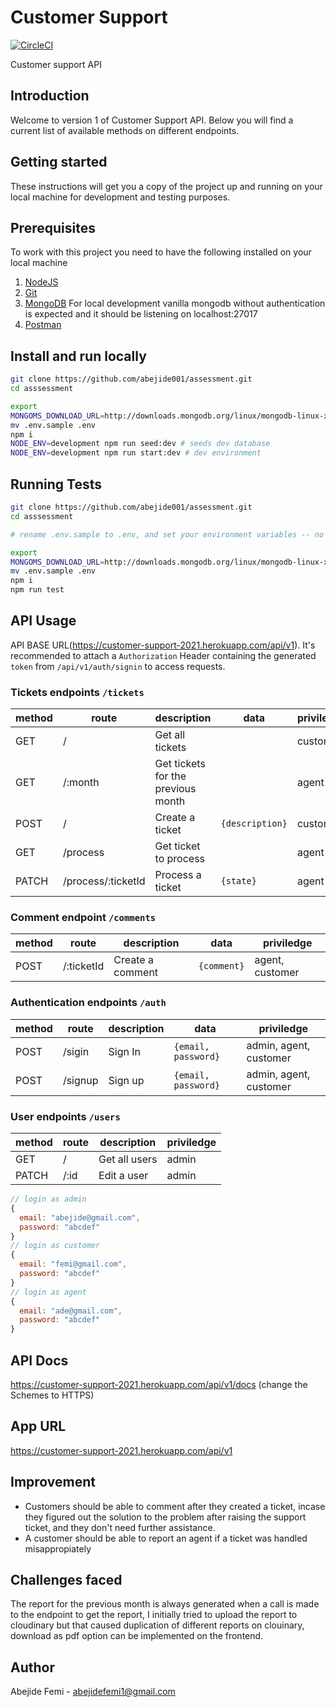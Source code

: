 # Customer Support

[![CircleCI](https://circleci.com/gh/abejide001/assessment.svg?style=svg)](https://app.circleci.com/pipelines/github/abejide001/assessment/54a914c3-105e-4010-bbb6-281cfcfb8451)

Customer support API

## Introduction

Welcome to version 1 of Customer Support API. Below you will find a current list of available methods on different endpoints.

## Getting started

These instructions will get you a copy of the project up and running on your local machine for development and testing purposes.

## Prerequisites

To work with this project you need to have the following installed on your local machine

1. [NodeJS](https://nodejs.org)
2. [Git](https://git-scm.com/downloads)
3. [MongoDB](https://docs.mongodb.com/manual/installation/) For local development vanilla mongodb without authentication is expected and it should be listening on localhost:27017
4. [Postman](https://www.postman.com/downloads/)

## Install and run locally

```bash
git clone https://github.com/abejide001/assessment.git
cd asssessment

export
MONGOMS_DOWNLOAD_URL=http://downloads.mongodb.org/linux/mongodb-linux-x86_64-debian10-latest.tgz
mv .env.sample .env
npm i
NODE_ENV=development npm run seed:dev # seeds dev database
NODE_ENV=development npm run start:dev # dev environment
```

## Running Tests

```bash
git clone https://github.com/abejide001/assessment.git
cd asssessment

# rename .env.sample to .env, and set your environment variables -- no username&password for local database

export
MONGOMS_DOWNLOAD_URL=http://downloads.mongodb.org/linux/mongodb-linux-x86_64-debian10-latest.tgz
mv .env.sample .env
npm i
npm run test
```

## API Usage

API BASE URL(<https://customer-support-2021.herokuapp.com/api/v1>). It's recommended to attach a `Authorization` Header containing the generated `token` from `/api/v1/auth/signin` to access requests.

### Tickets endpoints `/tickets`

| method | route              | description                        | data            | priviledge |
|--------|--------------------|------------------------------------|-----------------|------------|
| GET    | /                  | Get all tickets                    |                 | customer   |
| GET    | /:month            | Get tickets for the previous month |                 | agent      |
| POST   | /                  | Create a ticket                    | `{description}` | customer   |
| GET    | /process           | Get ticket to process              |                 | agent      |
| PATCH  | /process/:ticketId | Process a ticket                   | `{state}`       | agent      |

### Comment endpoint `/comments`

| method | route      | description      | data        | priviledge      |
|--------|------------|------------------|-------------|-----------------|
| POST   | /:ticketId | Create a comment | `{comment}` | agent, customer |

### Authentication endpoints `/auth`

| method | route   | description | data                | priviledge             |
|--------|---------|-------------|---------------------|------------------------|
| POST   | /sigin  | Sign In     | `{email, password}` | admin, agent, customer |
| POST   | /signup | Sign up     | `{email, password}` | admin, agent, customer |

### User endpoints `/users`

| method | route | description   | priviledge |
|--------|-------|---------------|------------|
| GET    | /     | Get all users | admin      |
| PATCH  | /:id  | Edit a user   | admin      |

```javascript
// login as admin
{
  email: "abejide@gmail.com",
  password: "abcdef"
}
// login as customer
{
  email: "femi@gmail.com",
  password: "abcdef"
}
// login as agent
{
  email: "ade@gmail.com",
  password: "abcdef"
}
```

## API Docs

<https://customer-support-2021.herokuapp.com/api/v1/docs> (change the Schemes to HTTPS)

## App URL

<https://customer-support-2021.herokuapp.com/api/v1>

## Improvement

- Customers should be able to comment after they created a ticket, incase they figured out the solution to the problem after raising the support ticket, and they don't need further assistance.
- A customer should be able to report an agent if a ticket was handled misappropiately

## Challenges faced

The report for the previous month is always generated when a call is made to the endpoint to get the report, I initially tried to upload the report to cloudinary but that caused duplication of different reports on clouinary, download as pdf option can be implemented on the frontend.

## Author

Abejide Femi - abejidefemi1@gmail.com
